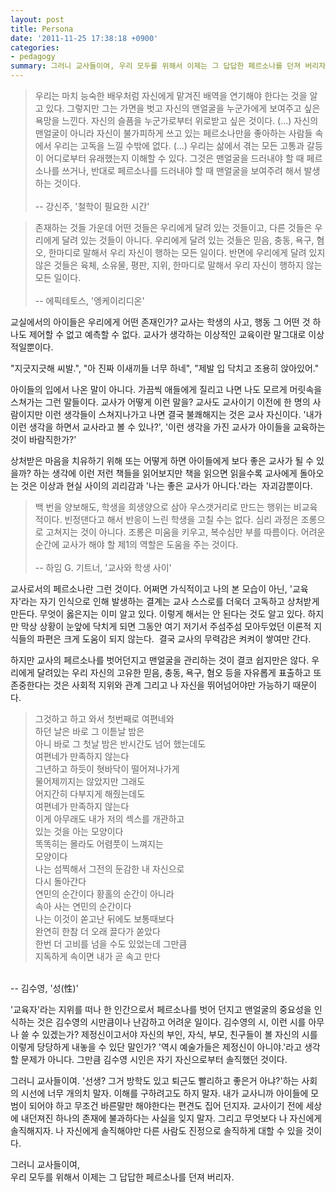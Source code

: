 ```yaml
---
layout: post
title: Persona
date: '2011-11-25 17:38:18 +0900'
categories:
- pedagogy
summary: 그러니 교사들이여, 우리 모두를 위해서 이제는 그 답답한 페르소나를 던져 버리자.
---
```

>우리는 마치 능숙한 배우처럼 자신에게 맡겨진 배역을 연기해야 한다는 것을 알고 있다. 그렇지만 그는 가면을 벗고 자신의 맨얼굴을 누군가에게 보여주고 싶은 욕망을 느낀다. 자신의 슬픔을 누군가로부터 위로받고 싶은 것이다. (...) 자신의 맨얼굴이 아니라 자신이 불가피하게 쓰고 있는 페르소나만을 좋아하는 사람들 속에서 우리는 고독을 느낄 수밖에 없다. (...) 우리는 삶에서 겪는 모든 고통과 갈등이 어디로부터 유래했는지 이해할 수 있다. 그것은 맨얼굴을 드러내야 할 때 페르소나를 쓰거나, 반대로 페르소나를 드러내야 할 때 맨얼굴을 보여주려 해서 발생하는 것이다.
<br /><br />
-- 강신주, '철학이 필요한 시간'

>존재하는 것들 가운데 어떤 것들은 우리에게 달려 있는 것들이고, 다른 것들은 우리에게 달려 있는 것들이 아니다. 우리에게 달려 있는 것들은 믿음, 충동, 욕구, 혐오, 한마디로 말해서 우리 자신이 행하는 모든 일이다. 반면에 우리에게 달려 있지 않은 것들은 육체, 소유물, 평판, 지위, 한마디로 말해서 우리 자신이 행하지 않는 모든 일이다.
<br /><br />
-- 에픽테토스, '엥케이리디온'

교실에서의 아이들은 우리에게 어떤 존재인가? 교사는 학생의 사고, 행동 그 어떤 것 하나도 제어할 수 없고 예측할 수 없다. 교사가 생각하는 이상적인 교육이란 말그대로 이상적일뿐이다.

"지긋지긋해 씨발.", "아 진짜 이새끼들 너무 하네", "제발 입 닥치고 조용히 앉아있어."

아이들의 입에서 나온 말이 아니다. 가끔씩 애들에게 질리고 나면 나도 모르게 머릿속을 스쳐가는 그런 말들이다. 교사가 어떻게 이런 말을? 교사도 교사이기 이전에 한 명의 사람이지만 이런 생각들이 스쳐지나가고 나면 결국 불쾌해지는 것은 교사 자신이다. '내가 이런 생각을 하면서 교사라고 볼 수 있나?', '이런 생각을 가진 교사가 아이들을 교육하는 것이 바람직한가?'

상처받은 마음을 치유하기 위해 또는 어떻게 하면 아이들에게 보다 좋은 교사가 될 수 있을까? 하는 생각에 이런 저런 책들을 읽어보지만 책을 읽으면 읽을수록 교사에게 돌아오는 것은 이상과 현실 사이의 괴리감과 '나는 좋은 교사가 아니다.'라는 &nbsp;자괴감뿐이다.

>백 번을 양보해도, 학생을 희생양으로 삼아 우스갯거리로 만드는 행위는 비교육적이다. 빈정댄다고 해서 반응이 느린 학생을 고칠 수는 없다. 심리 과정은 조롱으로 고쳐지는 것이 아니다. 조롱은 미움을 키우고, 복수심만 부를 따름이다. 어려운 순간에 교사가 해야 할 제1의 역할은 도움을 주는 것이다.
<br /><br />
-- 하임 G. 기트너, '교사와 학생 사이'

교사로서의 페르소나란 그런 것이다. 어쩌면 가식적이고 나의 본 모습이 아닌, '교육자'라는 자기 인식으로 인해 발생하는 결계는 교사 스스로를 더욱더 고독하고 상처받게 만든다. 무엇이 옳은지는 이미 알고 있다. 이렇게 해서는 안 된다는 것도 알고 있다. 하지만 막상 상황이 눈앞에 닥치게 되면 그동안 여기 저기서 주섬주섬 모아두었던 이론적 지식들의 파편은 크게 도움이 되지 않는다. &nbsp;결국 교사의 무력감은 켜켜이 쌓여만 간다.

하지만 교사의 페르소나를 벗어던지고 맨얼굴을 관리하는 것이 결코 쉽지만은 않다. 우리에게 달려있는 우리 자신의 고유한 믿음, 충동, 욕구, 혐오 등을 자유롭게 표출하고 또 존중한다는 것은 사회적 지위와 관계 그리고 나 자신을 뛰어넘어야만 가능하기 때문이다.

>그것하고 하고 와서 첫번째로 여편네와   
하던 날은 바로 그 이튿날 밤은   
아니 바로 그 첫날 밤은 반시간도 넘어 했는데도   
여편네가 만족하지 않는다   
그년하고 하듯이 혓바닥이 떨어져나가게   
물어제끼지는 않았지만 그래도   
어지간히 다부지게 해줬는데도   
여편네가 만족하지 않는다   
이게 아무래도 내가 저의 섹스를 개관하고   
있는 것을 아는 모양이다   
똑똑히는 몰라도 어렴풋이 느껴지는   
모양이다   
나는 섬찍해서 그전의 둔감한 내 자신으로   
다시 돌아간다   
연민의 순간이다 황홀의 순간이 아니라   
속아 사는 연민의 순간이다   
나는 이것이 쏟고난 뒤에도 보통때보다   
완연히 한참 더 오래 끌다가 쏟았다   
한번 더 고비를 넘을 수도 있었는데 그만큼   
지독하게 속이면 내가 곧 속고 만다   
<br />
-- 김수영, '성(性)'

'교육자'라는 지위를 떠나 한 인간으로서 페르소나를 벗어 던지고 맨얼굴의 중요성을 인식하는 것은 김수영의 시만큼이나 난감하고 어려운 일이다. 김수영의 시, 이런 시를 아무나 쓸 수 있겠는가? 제정신이고서야 자신의 부인, 자식, 부모, 친구들이 볼 자신의 시를 이렇게 당당하게 내놓을 수 있단 말인가? '역시 예술가들은 제정신이 아니야.'라고 생각할 문제가 아니다. 그만큼 김수영 시인은 자기 자신으로부터 솔직했던 것이다.

그러니 교사들이여. '선생? 그거 방학도 있고 퇴근도 빨리하고 좋은거 아냐?'하는 사회의 시선에 너무 개의치 말자. 이해를 구하려고도 하지 말자. 내가 교사니까 아이들에 모범이 되어야 하고 무조건 바른말만 해야한다는 편견도 집어 던지자. 교사이기 전에 세상에 내던져진 하나의 존재에 불과하다는 사실을 잊지 말자. 그리고 무엇보다 나 자신에게 솔직해지자. 나 자신에게 솔직해야만 다른 사람도 진정으로 솔직하게 대할 수 있을 것이다.

그러니 교사들이여,   
우리 모두를 위해서 이제는 그 답답한 페르소나를 던져 버리자.
